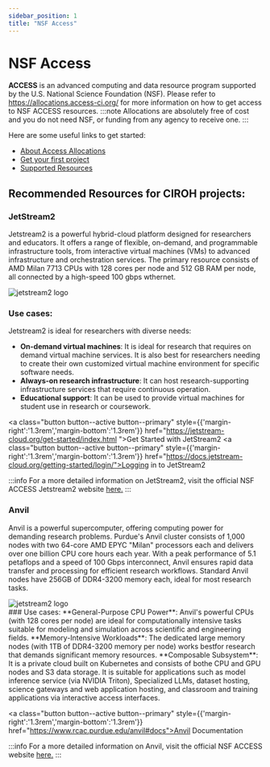 ```yaml
---
sidebar_position: 1
title: "NSF Access"
---
```

# NSF Access
**ACCESS** is an advanced computing and data resource program supported by the U.S. National Science Foundation (NSF). Please refer to https://allocations.access-ci.org/ for more information on how to get access to NSF ACCESS resources. 
:::note
Allocations are absolutely free of cost and you do not need NSF, or funding from any agency to receive one. 
:::

Here are some useful links to get started:

- [About Access Allocations](https://allocations.access-ci.org/get-involved)
- [Get your first project](https://allocations.access-ci.org/get-your-first-project)
- [Supported Resources](https://allocations.access-ci.org/resources)


## Recommended Resources for CIROH projects:

 ### JetStream2

Jetstream2 is a powerful hybrid-cloud platform designed for researchers and educators. It offers a range of flexible, on-demand, and programmable infrastructure tools, from interactive virtual machines (VMs) to advanced infrastructure and orchestration services. The primary resource consists of AMD Milan 7713 CPUs with 128 cores per node and 512 GB RAM per node, all connected by a high-speed 100 gbps wthernet.

<div className="col col--6">
				<img src="https://docs.jetstream-cloud.org/images/JS2-Logo-Transparent.png" alt="jetstream2 logo"/>
</div>

### Use cases:

Jetstream2 is ideal for researchers with diverse needs:

- **On-demand virtual machines**: It is ideal for research that requires on demand virtual machine services. It is also best for researchers needing to create their own customized virtual machine environment for specific software needs.
- **Always-on research infrastructure**: It can host research-supporting infrastructure services that require continuous operation.
- **Educational support**: It can be used to provide virtual machines for student use in research or coursework.


<a class="button button--active button--primary" style={{'margin-right':'1.3rem','margin-bottom':'1.3rem'}}  href="https://jetstream-cloud.org/get-started/index.html ">Get Started with JetStream2</a>
<a class="button button--active button--primary" style={{'margin-right':'1.3rem','margin-bottom':'1.3rem'}}  href="https://docs.jetstream-cloud.org/getting-started/login/">Logging in to JetStream2</a>


:::info
For a more detailed information on JetStream2, visit the official NSF ACCESS Jetstream2 website <a href="https://docs.jetstream-cloud.org/">here.</a>
:::

### Anvil 
Anvil is a powerful supercomputer, offering computing power for demanding research problems. Purdue's Anvil cluster consists of 1,000 nodes with two 64-core AMD EPYC "Milan" processors each and delivers over one billion CPU core hours each year. With a peak performance of 5.1 petaflops and a speed of 100 Gbps interconnect, Anvil ensures rapid data transfer and processing for efficient research workflows. Standard Anvil nodes have 256GB of DDR4-3200 memory each, ideal for most research tasks.


<div className="col col--6">
				<img src="https://www.rcac.purdue.edu/files/Anvil_specs_graphic_AT_Screens.png" alt="jetstream2 logo"/>
</div>
### Use cases:
**General-Purpose CPU Power**: Anvil's powerful CPUs (with 128 cores per node) are ideal for computationally intensive tasks suitable for modeling and simulation across scientific and engineering fields.
**Memory-Intensive Workloads**: The dedicated large memory nodes (with 1TB of DDR4-3200 memory per node) works bestfor research that demands significant memory resources.
**Composable Subsystem**: It is a private cloud built on Kubernetes and consists of bothe CPU and GPU nodes and S3 data storage. It is suitable for applications such as model inference service (via NVIDIA Triton), Specialized LLMs, dataset hosting, science gateways and web application hosting, and classroom and training applications via interactive access interfaces.

<a class="button button--active button--primary" style={{'margin-right':'1.3rem','margin-bottom':'1.3rem'}}  href="https://www.rcac.purdue.edu/anvil#docs">Anvil Documentation</a>


:::info
For a more detailed information on Anvil, visit the official NSF ACCESS website <a href="https://allocations.access-ci.org/resources">here.</a>
:::
